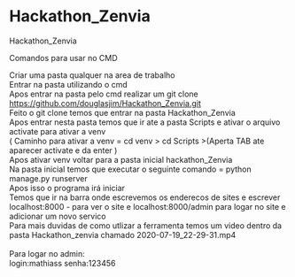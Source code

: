 # Hackathon_Zenvia
Hackathon_Zenvia


Comandos para usar no CMD <br>

Criar uma pasta qualquer na area de trabalho <br>
Entrar na pasta utilizando o cmd <br>
Apos entrar na pasta pelo cmd realizar um git clone https://github.com/douglasjim/Hackathon_Zenvia.git <br>
Feito o git clone temos que entrar na pasta Hackathon_Zenvia <br>
Apos entrar nesta pasta temos que ir ate a pasta Scripts e ativar o arquivo activate para ativar a venv <br>
( Caminho para ativar a venv = cd venv > cd Scripts >(Aperta TAB ate aparecer activate e da enter ) <br>
Apos ativar venv voltar para a pasta inicial hackathon_Zenvia <br>
Na pasta inicial temos que executar o seguinte comando = python manage.py runserver <br>
Apos isso o programa irá iniciar <br>
Temos que ir na barra onde escrevemos os enderecos de sites e escrever localhost:8000 - para ver o site e localhost:8000/admin para logar no site e adicionar um novo servico <br>
Para mais duvidas de como utlizar a ferramenta temos um video dentro da pasta Hackathon_zenvia chamado 2020-07-19_22-29-31.mp4 <br>
<br>
Para logar no admin: <br>
login:mathiass 
senha:123456 
